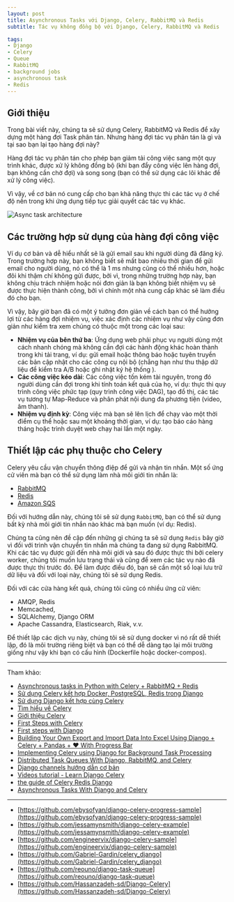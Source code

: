 ```yaml
---
layout: post
title: Asynchronous Tasks với Django, Celery, RabbitMQ và Redis
subtitle: Tác vụ không đồng bộ với Django, Celery, RabbitMQ và Redis

tags:
- Django
- Celery
- Queue
- RabbitMQ
- background jobs
- asynchronous task
- Redis
---
```


## Giới thiệu
Trong bài viết này, chúng ta sẽ sử dụng Celery, RabbitMQ và Redis để xây dựng một hàng đợi Task phân tán.
Nhưng hàng đợi tác vụ phân tán là gì và tại sao bạn lại tạo hàng đợi này?

Hàng đợi tác vụ phân tán cho phép bạn giảm tải công việc sang một quy trình khác, được xử lý không đồng bộ (khi bạn đẩy công việc lên hàng đợi, bạn không cần chờ đợi) và song song (bạn có thể sử dụng các lõi khác để xử lý công việc).

Vì vậy, về cơ bản nó cung cấp cho bạn khả năng thực thi các tác vụ ở chế độ nền trong khi ứng dụng tiếp tục giải quyết các tác vụ khác.

![Async task architecture](https://boxxv.github.io/img/posts/Django_Celery_Redis.jpg "Async task architecture")


## Các trường hợp sử dụng của hàng đợi công việc

Ví dụ cơ bản và dễ hiểu nhất sẽ là gửi email sau khi người dùng đã đăng ký. Trong trường hợp này, bạn không biết sẽ mất bao nhiêu thời gian để gửi email cho người dùng, nó có thể là 1 ms nhưng cũng có thể nhiều hơn, hoặc đôi khi thậm chí không gửi được, bởi vì, trong những trường hợp này, bạn không chịu trách nhiệm hoặc nói đơn giản là bạn không biết nhiệm vụ sẽ được thực hiện thành công, bởi vì chính một nhà cung cấp khác sẽ làm điều đó cho bạn.

Vì vậy, bây giờ bạn đã có một ý tưởng đơn giản về cách bạn có thể hưởng lợi từ các hàng đợi nhiệm vụ, việc xác định các nhiệm vụ như vậy cũng đơn giản như kiểm tra xem chúng có thuộc một trong các loại sau:

- **Nhiệm vụ của bên thứ ba**: Ứng dụng web phải phục vụ người dùng một cách nhanh chóng mà không cần đợi các hành động khác hoàn thành trong khi tải trang, ví dụ: gửi email hoặc thông báo hoặc tuyên truyền các bản cập nhật cho các công cụ nội bộ (chẳng hạn như thu thập dữ liệu để kiểm tra A/B hoặc ghi nhật ký hệ thống ).
- **Các công việc kéo dài**: Các công việc tốn kém tài nguyên, trong đó người dùng cần đợi trong khi tính toán kết quả của họ, ví dụ: thực thi quy trình công việc phức tạp (quy trình công việc DAG), tạo đồ thị, các tác vụ tương tự Map-Reduce và phân phát nội dung đa phương tiện (video, âm thanh).
- **Nhiệm vụ định kỳ**: Công việc mà bạn sẽ lên lịch để chạy vào một thời điểm cụ thể hoặc sau một khoảng thời gian, ví dụ: tạo báo cáo hàng tháng hoặc trình duyệt web chạy hai lần một ngày.


## Thiết lập các phụ thuộc cho Celery

Celery yêu cầu vận chuyển thông điệp để gửi và nhận tin nhắn. Một số ứng cử viên mà bạn có thể sử dụng làm nhà môi giới tin nhắn là:
- [RabbitMQ](https://www.rabbitmq.com)
- [Redis](https://redis.io)
- [Amazon SQS](https://aws.amazon.com/sqs)

Đối với hướng dẫn này, chúng tôi sẽ sử dụng `RabbitMQ`, bạn có thể sử dụng bất kỳ nhà môi giới tin nhắn nào khác mà bạn muốn (ví dụ: Redis).

Chúng ta cũng nên đề cập đến những gì chúng ta sẽ sử dụng `Redis` bây giờ vì đối với trình vận chuyển tin nhắn mà chúng ta đang sử dụng RabbitMQ.
Khi các tác vụ được gửi đến nhà môi giới và sau đó được thực thi bởi celery worker, chúng tôi muốn lưu trạng thái và cũng để xem các tác vụ nào đã được thực thi trước đó. Để làm được điều đó, bạn sẽ cần một số loại lưu trữ dữ liệu và đối với loại này, chúng tôi sẽ sử dụng Redis.

Đối với các cửa hàng kết quả, chúng tôi cũng có nhiều ứng cử viên:
- AMQP, Redis
- Memcached,
- SQLAlchemy, Django ORM
- Apache Cassandra, Elasticsearch, Riak, v.v.

Để thiết lập các dịch vụ này, chúng tôi sẽ sử dụng docker vì nó rất dễ thiết lập, đó là môi trường riêng biệt và bạn có thể dễ dàng tạo lại môi trường giống như vậy khi bạn có cấu hình (Dockerfile hoặc docker-compos).




-----
Tham khảo:
- [Asynchronous tasks in Python with Celery + RabbitMQ + Redis](https://levelup.gitconnected.com/asynchronous-tasks-in-python-with-celery-rabbitmq-redis-480f6e506d76)
- [Sử dụng Celery kết hợp Docker, PostgreSQL, Redis trong Django](https://viblo.asia/p/su-dung-celery-ket-hop-docker-postgresql-redis-trong-django-bWrZnz99Zxw)
- [Sử dụng Django kết hợp cùng Celery](https://viblo.asia/p/su-dung-django-ket-hop-cung-celery-GrLZDwzwKk0)
- [Tìm hiểu về Celery](https://viblo.asia/p/tim-hieu-ve-celery-1VgZv4dr5Aw)
- [Giới thiệu Celery](https://viblo.asia/p/gioi-thieu-celery-maGK7mvBlj2)
- [First Steps with Celery](http://docs.celeryproject.org/en/latest/getting-started/first-steps-with-celery.html)
- [First steps with Django](http://docs.celeryproject.org/en/latest/django/first-steps-with-django.html)
- [Building Your Own Export and Import Data Into Excel Using Django + Celery + Pandas + ❤️ With Progress Bar](https://blog.devgenius.io/building-your-own-export-and-import-data-into-excel-using-django-celery-pandas-%EF%B8%8F-with-784fd688e328)
- [Implementing Celery using Django for Background Task Processing](https://www.botreetechnologies.com/blog/implementing-celery-using-django-for-background-task-processing/)
- [Distributed Task Queues With Django, RabbitMQ, and Celery](https://laptrinhx.com/distributed-task-queues-with-django-rabbitmq-and-celery-124689327/)
- [Django channels hướng dẫn cơ bản](https://viblo.asia/p/django-channels-huong-dan-co-ban-3Q75wEjeZWb)
- [Videos tutorial - Learn Django Celery](https://www.youtube.com/playlist?list=PLOLrQ9Pn6caz-6WpcBYxV84g9gwptoN20)
- [the guide of Celery Redis Django](https://www.codingforentrepreneurs.com/blog/celery-redis-django/)
- [Asynchronous Tasks With Django and Celery](https://realpython.com/asynchronous-tasks-with-django-and-celery/)

-----
- [https://github.com/ebysofyan/django-celery-progress-sample](https://github.com/ebysofyan/django-celery-progress-sample)
- [https://github.com/jessamynsmith/django-celery-example](https://github.com/jessamynsmith/django-celery-example)
- [https://github.com/engineervix/django-celery-sample](https://github.com/engineervix/django-celery-sample)
- [https://github.com/Gabriel-Gardin/celery_django](https://github.com/Gabriel-Gardin/celery_django)
- [https://github.com/reouno/django-task-queue](https://github.com/reouno/django-task-queue)
- [https://github.com/Hassanzadeh-sd/Django-Celery](https://github.com/Hassanzadeh-sd/Django-Celery)